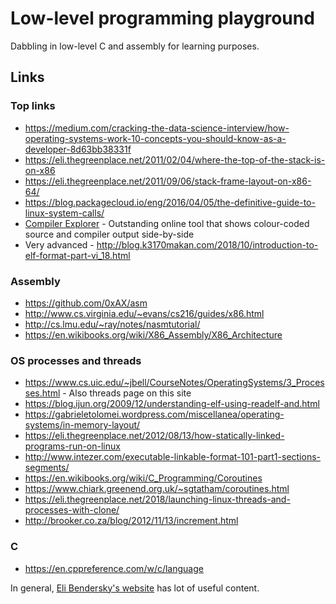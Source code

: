 # Low-level programming playground

Dabbling in low-level C and assembly for learning purposes.

## Links

### Top links

* <https://medium.com/cracking-the-data-science-interview/how-operating-systems-work-10-concepts-you-should-know-as-a-developer-8d63bb38331f>
* <https://eli.thegreenplace.net/2011/02/04/where-the-top-of-the-stack-is-on-x86>
* <https://eli.thegreenplace.net/2011/09/06/stack-frame-layout-on-x86-64/>
* <https://blog.packagecloud.io/eng/2016/04/05/the-definitive-guide-to-linux-system-calls/>
* [Compiler Explorer](https://godbolt.org/) - Outstanding online tool that shows colour-coded source and compiler output side-by-side
* Very advanced - <http://blog.k3170makan.com/2018/10/introduction-to-elf-format-part-vi_18.html>

### Assembly

* <https://github.com/0xAX/asm>
* <http://www.cs.virginia.edu/~evans/cs216/guides/x86.html>
* <http://cs.lmu.edu/~ray/notes/nasmtutorial/>
* <https://en.wikibooks.org/wiki/X86_Assembly/X86_Architecture>

### OS processes and threads

* <https://www.cs.uic.edu/~jbell/CourseNotes/OperatingSystems/3_Processes.html> - Also threads page on this site
* <https://blog.ijun.org/2009/12/understanding-elf-using-readelf-and.html>
* <https://gabrieletolomei.wordpress.com/miscellanea/operating-systems/in-memory-layout/>
* <https://eli.thegreenplace.net/2012/08/13/how-statically-linked-programs-run-on-linux>
* <http://www.intezer.com/executable-linkable-format-101-part1-sections-segments/>
* <https://en.wikibooks.org/wiki/C_Programming/Coroutines>
* <https://www.chiark.greenend.org.uk/~sgtatham/coroutines.html>
* <https://eli.thegreenplace.net/2018/launching-linux-threads-and-processes-with-clone/>
* <http://brooker.co.za/blog/2012/11/13/increment.html>

### C

* <https://en.cppreference.com/w/c/language>

In general, [Eli Bendersky's website](https://eli.thegreenplace.net/archives/all) has lot of useful content.
